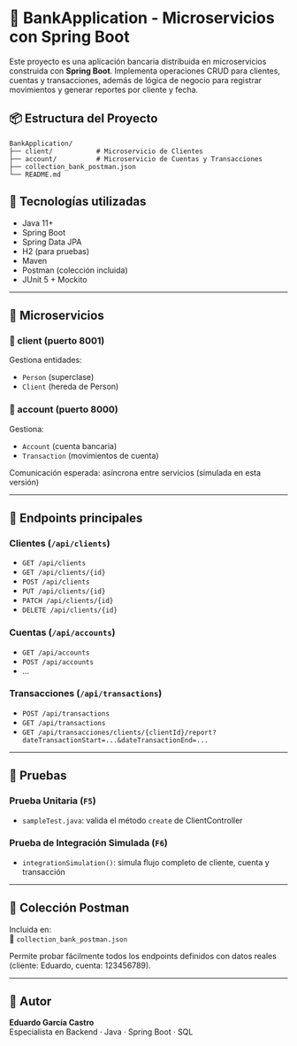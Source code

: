 # 🏦 BankApplication - Microservicios con Spring Boot

Este proyecto es una aplicación bancaria distribuida en microservicios construida con **Spring Boot**. Implementa operaciones CRUD para clientes, cuentas y transacciones, además de lógica de negocio para registrar movimientos y generar reportes por cliente y fecha.

## 📦 Estructura del Proyecto

```
BankApplication/
├── client/           # Microservicio de Clientes
├── account/          # Microservicio de Cuentas y Transacciones
├── collection_bank_postman.json
└── README.md
```

## 🔧 Tecnologías utilizadas

- Java 11+
- Spring Boot
- Spring Data JPA
- H2 (para pruebas)
- Maven
- Postman (colección incluida)
- JUnit 5 + Mockito

---

## 🚀 Microservicios

### 📁 client (puerto 8001)

Gestiona entidades:
- `Person` (superclase)
- `Client` (hereda de Person)

### 📁 account (puerto 8000)

Gestiona:
- `Account` (cuenta bancaria)
- `Transaction` (movimientos de cuenta)

Comunicación esperada: asíncrona entre servicios (simulada en esta versión)

---

## 🔌 Endpoints principales

### Clientes (`/api/clients`)
- `GET /api/clients`
- `GET /api/clients/{id}`
- `POST /api/clients`
- `PUT /api/clients/{id}`
- `PATCH /api/clients/{id}`
- `DELETE /api/clients/{id}`

### Cuentas (`/api/accounts`)
- `GET /api/accounts`
- `POST /api/accounts`
- ...

### Transacciones (`/api/transactions`)
- `POST /api/transactions`
- `GET /api/transactions`
- `GET /api/transacciones/clients/{clientId}/report?dateTransactionStart=...&dateTransactionEnd=...`

---

## 🧪 Pruebas

### Prueba Unitaria (`F5`)
- `sampleTest.java`: valida el método `create` de ClientController

### Prueba de Integración Simulada (`F6`)
- `integrationSimulation()`: simula flujo completo de cliente, cuenta y transacción

---

## 🧾 Colección Postman

Incluida en:  
📄 `collection_bank_postman.json`

Permite probar fácilmente todos los endpoints definidos con datos reales (cliente: Eduardo, cuenta: 123456789).

---

## 📌 Autor

**Eduardo García Castro**  
Especialista en Backend · Java · Spring Boot · SQL
